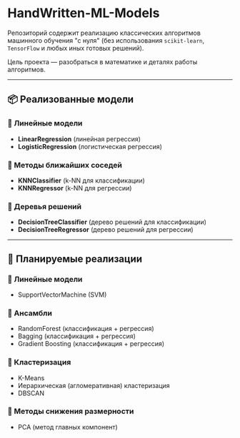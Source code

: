 # HandWritten-ML-Models

Репозиторий содержит реализацию классических алгоритмов машинного обучения "с нуля" (без использования `scikit-learn`, `TensorFlow` и любых иных готовых решений). 

Цель проекта — разобраться в математике и деталях работы алгоритмов.

---

## 📦 Реализованные модели

### 🔹 Линейные модели
- **LinearRegression** (линейная регрессия)
- **LogisticRegression** (логистическая регрессия)

### 🔹 Методы ближайших соседей
- **KNNClassifier** (k-NN для классификации)
- **KNNRegressor** (k-NN для регрессии)

### 🔹 Деревья решений
- **DecisionTreeClassifier** (дерево решений для классификации)
- **DecisionTreeRegressor** (дерево решений для регрессии)

---

## 📝 Планируемые реализации

### 🔸 Линейные модели
- SupportVectorMachine (SVM)

### 🔸 Ансамбли
- RandomForest (классификация + регрессия)
- Bagging (классификация + регрессия)
- Gradient Boosting (классификация + регрессия)

### 🔸 Кластеризация
- K-Means
- Иерархическая (агломеративная) кластеризация
- DBSCAN

### 🔸 Методы снижения размерности
- PCA (метод главных компонент)